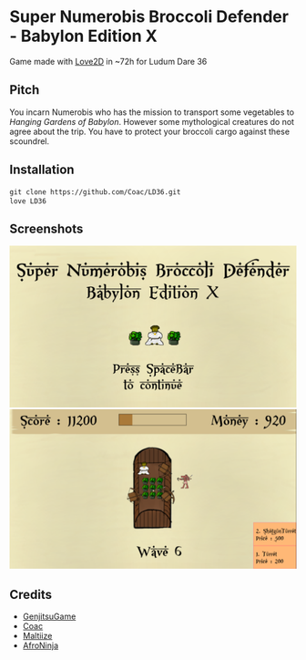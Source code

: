 # Super Numerobis Broccoli Defender - Babylon Edition X
Game made with [Love2D](https://love2d.org/) in ~72h for Ludum Dare 36

## Pitch
You incarn Numerobis who has the mission to transport some vegetables to *Hanging Gardens of Babylon*. However some mythological creatures do not agree about the trip. You have to protect your broccoli cargo against these scoundrel.


## Installation
```
git clone https://github.com/Coac/LD36.git
love LD36
```

## Screenshots
![screenMainmenu](/assets/images/menu.png)
![screenInGame](/assets/images/screen0.png)


## Credits
- [GenjitsuGame](https://github.com/GenjitsuGame)
- [Coac](https://github.com/Coac)
- [Maltiize](https://github.com/Maltiize)
- [AfroNinja](https://github.com/Afroninjaaaaaaaa)
